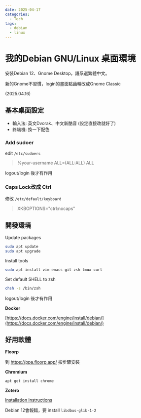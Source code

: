 ```yaml
---
date: 2025-04-17
categories:
  - Tech
tags:
  - debian
  - linux
---
```


# 我的Debian GNU/Linux 桌面環境

安裝Debian 12、Gnome Desktop，語系選繁體中文。

新的Gnome不習慣，login的畫面點齒輪改成Gnome Classic

(2025.04.16)

## 基本桌面設定

- 輸入法: 英文Dvorak、中文新酷音 (設定直接改就好了)
- 終端機: 換一下配色

### Add sudoer

edit `/etc/sudoers`

> %your-username     ALL=(ALL:ALL) ALL

logout/login 後才有作用

### Caps Lock改成 Ctrl

修改 `/etc/default/keyboard`

> XKBOPTIONS="ctrl:nocaps"


## 開發環境




Update packages

```bash
sudo apt update
sudo apt upgrade
```

Install tools

```bash
sudo apt install vim emacs git zsh tmux curl
```

Set default SHELL to zsh

```bash
chsh -s /bin/zsh
```
logout/login 後才有作用

**Docker**

[https://docs.docker.com/engine/install/debian/](https://docs.docker.com/engine/install/debian/)

## 好用軟體

**Floorp**

到 https://ppa.floorp.app/ 按步驟安裝


**Chromium**

```bash
apt get install chrome
```

**Zotero**

[Installation Instructions](https://www.zotero.org/support/installation)

Debian 12會報錯，要 install `libdbus-glib-1-2`
